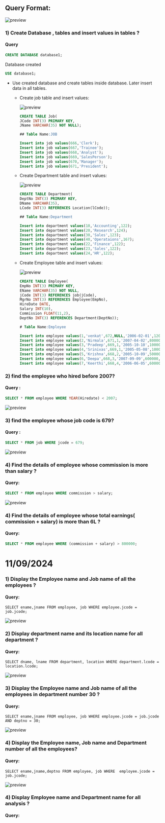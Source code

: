## Query Format:

![preview](images/sql4.png)

### 1)  Create Database , tables and insert values in tables ?

#### Query

```sql
CREATE DATABASE database1;  
```
Database created

```sql
USE database1;
```
* Use created database and create tables inside database. Later insert data in all tables.

    * Create job table and insert values:

       ![preview](images/sql9.png)

        ```sql
        CREATE TABLE Job( 
        JCode INT(3) PRIMARY KEY, 
        JName VARCHAR(35) NOT NULL); 
        
        ## Table Name:JOB

        Insert into job values(666,'Clerk'); 
        Insert into job values(667,'Trainee'); 
        Insert into job values(668,'Analyst'); 
        Insert into job values(669,'SalesPerson'); 
        Insert into job values(670,'Manager'); 
        Insert into job values(671,'President'); 

        ```
   * Create Department table and insert values:

       ![preview](images/sql10.png)

        ```sql
        CREATE TABLE Department( 
        DeptNo INT(3) PRIMARY KEY, 
        DName VARCHAR(35), 
        LCode INT(3) REFERENCES Location(lCode)); 
        
        ## Table Name:Department 

        Insert into department values(10,'Accounting',122); 
        Insert into department values(20,'Research',124); 
        Insert into department values(30,'Sales',123); 
        Insert into department values(40,'Operataions',167); 
        Insert into department values(22,'Finance',122); 
        Insert into department values(23,'Sales',122); 
        Insert into department values(24,'HR',122); 
        ```
    * Create Employee table and insert values:
        
        ![preview](images/sql8.png)


        ```sql
        CREATE TABLE Employee( 
        EmpNo INT(3) PRIMARY KEY, 
        EName VARCHAR(35) NOT NULL, 
        jCode INT(3) REFERENCES job(jCode), 
        MgrNo INT(3) REFERENCES Employee(EmpNo), 
        HireDate DATE, 
        Salary INT(10), 
        Commission FLOAT(11,2), 
        DeptNo INT(3) REFERENCES Department(DeptNo)); 
        
        # Table Name:Employee 

        Insert into employee values(1,'venkat',672,NULL,'2006-02-01',1200000,10000,40); 
        Insert into employee values(2,'Nirmala',671,1,'2007-04-02',800000,50000,20); 
        Insert into employee values(3,'Pradeep',669,1,'2005-10-10',1000000,NULL,40); 
        Insert into employee values(4,'Srinivas',669,1,'2005-05-08',1000000,NULL,30); 
        Insert into employee values(5,'Krishna',668,2,'2005-10-09',500000,20000,22); 
        Insert into employee values(6,'Deepa',668,3,'2007-09-09',600000,NULL,23); 
        Insert into employee values(7,'Keerthi',668,4,'2006-06-05',600000,NULL,24); 
        

        ```

### 2) find the employee who hired before 2007?

#### Query :
```sql
SELECT * FROM employee WHERE YEAR(Hiredate) < 2007;
```
![preview](images/sql5.png)

### 3) find the employee whose job code is 679?

#### Query :
```sql
SELECT * FROM job WHERE jcode = 679;
```
![preview](images/sql6.png)

### 4) Find the details of employee whose commission is more than salary ?

#### Query:
```sql
SELECT * FROM employee WHERE commission > salary;
```
![preview](images/sql11.png)

### 4) Find the details of employee whose total earnings( commission + salary) is more than 6L ?

#### Query:

```sql
SELECT * FROM employee WHERE (commission + salary) > 800000;
```

# 11/09/2024

### 1) Display the Employee name and Job name of all the employees ?

#### Query:

```
SELECT ename,jname FROM employee, job WHERE employee.jcode = job.jcode;
```
![preview](images/sql12.png)

### 2) Display department name and its location name for all department ?

#### Query:
```
SELECT dname, lname FROM department, location WHERE department.lcode = location.lcode; 
```
![preview](images/sql13.png)


### 3) Display the Employee name and Job name of all the employees in department number 30 ?

#### Query:
```
SELECT ename,jname FROM employee, job WHERE employee.jcode = job.jcode AND deptno = 30;
```
![preview](images/sql15.png)

### 4) Display the Employee name, Job name and Department number  of all the employees?

#### Query:
```
SELECT ename,jname,deptno FROM employee, job WHERE  employee.jcode = job.jcode;
```
![preview](images/sql14.png)

### 4) Display Employee name and Department name for all analysis ?

#### Query:



